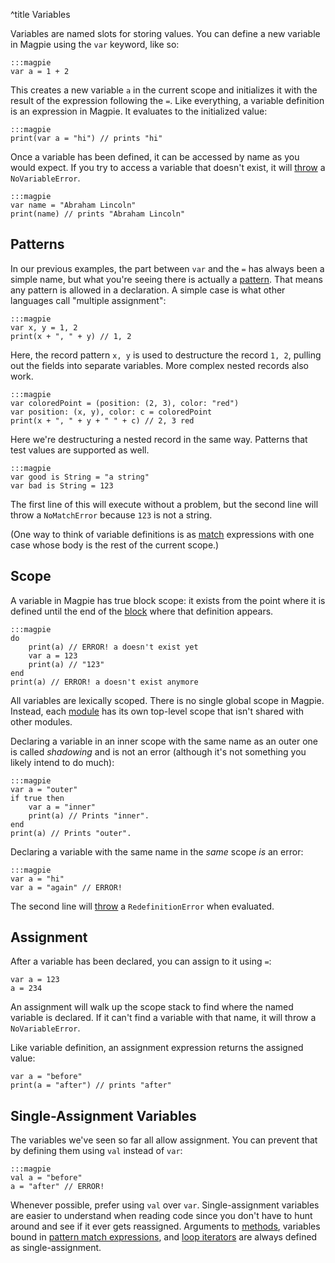 ^title Variables

Variables are named slots for storing values. You can define a new variable in Magpie using the `var` keyword, like so:

    :::magpie
    var a = 1 + 2

This creates a new variable `a` in the current scope and initializes it with the result of the expression following the `=`. Like everything, a variable definition is an expression in Magpie. It evaluates to the initialized value:

    :::magpie
    print(var a = "hi") // prints "hi"

Once a variable has been defined, it can be accessed by name as you would expect. If you try to access a variable that doesn't exist, it will [throw](error-handling.html) a `NoVariableError`.

    :::magpie
    var name = "Abraham Lincoln"
    print(name) // prints "Abraham Lincoln"

## Patterns

In our previous examples, the part between `var` and the `=` has always been a simple name, but what you're seeing there is actually a [pattern](patterns.html). That means any pattern is allowed in a declaration. A simple case is what other languages call "multiple assignment":

    :::magpie
    var x, y = 1, 2
    print(x + ", " + y) // 1, 2

Here, the record pattern `x, y` is used to destructure the record `1, 2`, pulling out the fields into separate variables. More complex nested records also work.

    :::magpie
    var coloredPoint = (position: (2, 3), color: "red")
    var position: (x, y), color: c = coloredPoint
    print(x + ", " + y + " " + c) // 2, 3 red

Here we're destructuring a nested record in the same way. Patterns that test values are supported as well.

    :::magpie
    var good is String = "a string"
    var bad is String = 123

The first line of this will execute without a problem, but the second line will throw a `NoMatchError` because `123` is not a string.

(One way to think of variable definitions is as [match](pattern-matching.html) expressions with one case whose body is the rest of the current scope.)

## Scope

A variable in Magpie has true block scope: it exists from the point where it is defined until the end of the [block](blocks.html) where that definition appears.

    :::magpie
    do
        print(a) // ERROR! a doesn't exist yet
        var a = 123
        print(a) // "123"
    end
    print(a) // ERROR! a doesn't exist anymore

All variables are lexically scoped. There is no single global scope in Magpie. Instead, each [module](modules.html) has its own top-level scope that isn't shared with other modules.

Declaring a variable in an inner scope with the same name as an outer one is called *shadowing* and is not an error (although it's not something you likely intend to do much):

    :::magpie
    var a = "outer"
    if true then
        var a = "inner"
        print(a) // Prints "inner".
    end
    print(a) // Prints "outer".

Declaring a variable with the same name in the *same* scope *is* an error:

    :::magpie
    var a = "hi"
    var a = "again" // ERROR!

The second line will [throw](error-handling.html) a `RedefinitionError` when evaluated.

## Assignment

After a variable has been declared, you can assign to it using `=`:

    var a = 123
    a = 234

An assignment will walk up the scope stack to find where the named variable is declared. If it can't find a variable with that name, it will throw a `NoVariableError`.

Like variable definition, an assignment expression returns the assigned value:

    var a = "before"
    print(a = "after") // prints "after"

## Single-Assignment Variables

The variables we've seen so far all allow assignment. You can prevent that by defining them using `val` instead of `var`:

    :::magpie
    val a = "before"
    a = "after" // ERROR!

Whenever possible, prefer using `val` over `var`. Single-assignment variables are easier to understand when reading code since you don't have to hunt around and see if it ever gets reassigned. Arguments to [methods](multimethods.html), variables bound in [pattern match expressions](pattern-matching.html), and [loop iterators](looping.html) are always defined as single-assignment.
